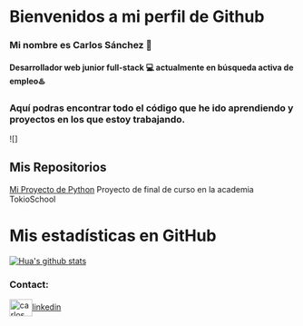 # Bienvenidos a mi perfil de Github
### Mi nombre es Carlos Sánchez 👋
#### Desarrollador web junior full-stack 💻 actualmente en **búsqueda activa** de empleo♨️

### Aquí podras encontrar todo el código que he ido aprendiendo y proyectos en los que estoy trabajando.

![]

## Mis Repositorios

[Mi Proyecto de Python](https://github.com/Casanva11/bitsbytes.git) Proyecto de final de curso en la academia TokioSchool

# Mis estadísticas en GitHub
[![Hua's github stats](https://github-readme-stats.vercel.app/api?username=Casanva11&show_icons=true&theme=dark)](https://github.com/Casanva11/github-readme-stats)

### Contact:
<a href="https://linkedin.com/in/carlos-sánchez-valderrama-12508a151/" target="blank"><img align="center" src="https://cdn.jsdelivr.net/npm/simple-icons@3.0.1/icons/linkedin.svg" alt="carlos salvador díaz" height="30" width="40" />linkedin</a>

<!--
**Casanva11/Casanva11** is a ✨ _special_ ✨ repository because its `README.md` (this file) appears on your GitHub profile.

Here are some ideas to get you started:

- 🔭 I’m currently working on ...
- 🌱 I’m currently learning ...
- 👯 I’m looking to collaborate on ...
- 🤔 I’m looking for help with ...
- 💬 Ask me about ...
- 📫 How to reach me: ...
- 😄 Pronouns: ...
- ⚡ Fun fact: ...
-->
